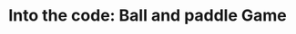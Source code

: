 ---
layout: blog
title: "Into the code: Ball and paddle Game"
summary: Ever wonder when your skills in a particular language are enough to quell that imposter syndrome, read on.
img: ballandpaddle.jpg
tags: ["project_insights"]
---